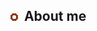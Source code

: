 <link rel="stylesheet" type="text/css" href="/css/style.css">

<h2><img src="images/bullet_post.png" alt="Bullet Post" />&nbsp; About me</h2
